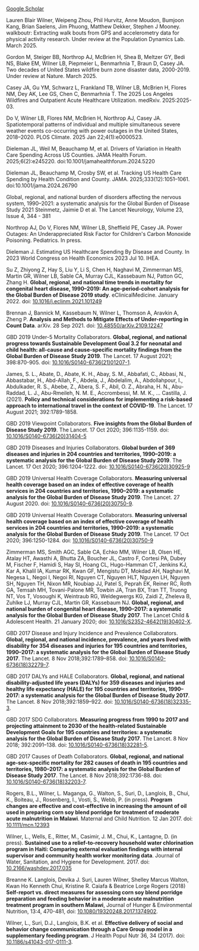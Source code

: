 [Google Scholar](https://scholar.google.com/citations?hl=en&user=rLX9LVYAAAAJ&view_op=list_works&sortby=pubdate)

Lauren Blair Wilner, Weipeng Zhou, Phil Hurvitz, Anne Moudon, Bumjoon Kang, Brian Saelens, Jim Phuong, Matthew Dekker, Stephen J Mooney. walkboutr: Extracting walk bouts from GPS and accelerometry data for physical activity research. Under review at the Population Dynamics Lab. March 2025.

Gordon M, Steiger BB, Northrop AJ, McBrien H, Shea B, Meltzer GY, Bedi NS, Blake EM, Wilner LB, Piepmeier L, Benmarhnia T, Braun D, Casey JA. Two decades of United States wildfire burn zone disaster data, 2000-2019. Under review at Nature. March 2025.

Casey JA, Gu YM, Schwarz L, Frankland TB, Wilner LB, McBrien H, Flores NM, Dey AK, Lee GS, Chen C, Benmarhnia T. The 2025 Los Angeles Wildfires and Outpatient Acute Healthcare Utilization. medRxiv. 2025:2025-03.

Do V, Wilner LB, Flores NM, McBrien H, Northrop AJ, Casey JA. Spatiotemporal patterns of individual and multiple simultaneous severe weather events co-occurring with power outages in the United States, 2018–2020. PLOS Climate. 2025 Jan 22;4(1):e0000523.

Dieleman JL, Weil M, Beauchamp M, et al. Drivers of Variation in Health Care Spending Across US Counties. JAMA Health Forum. 2025;6(2):e245220. doi:10.1001/jamahealthforum.2024.5220

Dieleman JL, Beauchamp M, Crosby SW, et al. Tracking US Health Care Spending by Health Condition and County. JAMA. 2025;333(12):1051–1061. doi:10.1001/jama.2024.26790

Global, regional, and national burden of disorders affecting the nervous system, 1990–2021: a systematic analysis for the Global Burden of Disease Study 2021
Steinmetz, Jaimie D et al. The Lancet Neurology, Volume 23, Issue 4, 344 - 381

Northrop AJ, Do V, Flores NM, Wilner LB, Sheffield PE, Casey JA. Power Outages: An Underappreciated Risk Factor for Children's Carbon Monoxide Poisoning. Pediatrics. In press.

Dieleman J. Estimating US Healthcare Spending By Disease and County. In 2023 World Congress on Health Economics 2023 Jul 10. IHEA.

Su Z, Zhiyong Z, Hay S, Liu Y, Li S, Chen H, Naghavi M, Zimmerman MS, Martin GR, Wilner LB, Sable CA, Murray CJL, Kassebaum NJ, Patton GC, Zhang H. **Global, regional, and national time trends in mortality for congenital heart disease, 1990–2019: An age-period-cohort analysis for the Global Burden of Disease 2019 study**. eClinicalMedicine. January 2022. doi: [10.1016/j.eclinm.2021.101249](https://doi.org/10.1016/j.eclinm.2021.101249)

Brennan J, Bannick M, Kassebaum N, Wilner L, Thomson A, Aravkin A, Zheng P. **Analysis and Methods to Mitigate Effects of Under-reporting in Count Data**. arXiv. 28 Sep 2021. doi: [10.48550/arXiv.2109.12247](https://doi.org/10.48550/arXiv.2109.12247)

GBD 2019 Under-5 Mortality Collaborators. **Global, regional, and national progress towards Sustainable Development Goal 3.2 for neonatal and child health: all-cause and cause-specific mortality findings from the Global Burden of Disease Study 2019**. The Lancet. 17 August 2021; 398:870-905. doi: [10.1016/S0140-6736(21)01207-1](http://dx.doi.org/10.1016/S0140-6736(21)01207-1).

James, S. L., Abate, D., Abate, K. H., Abay, S. M., Abbafati, C., Abbasi, N., Abbastabar, H., Abd-Allah, F., Abdela, J., Abdelalim, A., Abdollahpour, I., Abdulkader, R. S., Abebe, Z., Abera, S. F., Abil, O. Z., Abraha, H. N., Abu-Raddad, L. J., Abu-Rmeileh, N. M. E., Accrombessi, M. M. K., ... Castilla, J. (2021). **Policy and technical considerations for implementing a risk-based approach to international travel in the context of COVID-19**. The Lancet. 17 August 2021; 392:1789-1858.

GBD 2019 Viewpoint Collaborators. **Five insights from the Global Burden of Disease Study 2019**. The Lancet. 17 Oct 2020; 396:1135-1159. doi: [10.1016/S0140-6736(20)31404-5](https://doi.org/10.1016/S0140-6736(20)31404-5)

GBD 2019 Diseases and Injuries Collaborators. **Global burden of 369 diseases and injuries in 204 countries and territories, 1990–2019: a systematic analysis for the Global Burden of Disease Study 2019**. The Lancet. 17 Oct 2020; 396:1204-1222. doi: [10.1016/S0140-6736(20)30925-9](https://doi.org/10.1016/S0140-6736(20)30925-9)

GBD 2019 Universal Health Coverage Collaborators. **Measuring universal health coverage based on an index of effective coverage of health services in 204 countries and territories, 1990–2019: a systematic analysis for the Global Burden of Disease Study 2019**. The Lancet. 27 August 2020. doi: [10.1016/S0140-6736(20)30750-9](http://dx.doi.org/10.1016/S2352-4642(19)30402-X).

GBD 2019 Universal Health Coverage Collaborators. **Measuring universal health coverage based on an index of effective coverage of health services in 204 countries and territories, 1990–2019: a systematic analysis for the Global Burden of Disease Study 2019**. The Lancet. 17 Oct 2020; 396:1250-1284. doi: [10.1016/S0140-6736(20)30750-9](https://doi.org/10.1016/S0140-6736(20)30750-9)

Zimmerman MS, Smith AGC, Sable CA, Echko MM, Wilner LB, Olsen HE, Atalay HT, Awasthi A, Bhutta ZA, Boucher JL, Castro F, Cortesi PA, Dubey M, Fischer F, Hamidi S, Hay SI, Hoang CL, Hugo-Hamman CT, Jenkins KJ, Kar A, Khalil IA, Kumar RK, Kwan GF, Mengistu DT, Mokdad AH, Naghavi M, Negesa L, Negoi I, Negoi RI, Nguyen CT, Nguyen HLT, Nguyen LH, Nguyen SH, Nguyen TH, Nixon MR, Noubiap JJ, Patel S, Peprah EK, Reiner RC, Roth GA, Temsah MH, Tovani-Palone MR, Towbin JA, Tran BX, Tran TT, Truong NT, Vos T, Vosoughi K, Weintraub RG, Weldegwergs KG, Zaidi Z, Zheleva B, Zuhlke LJ, Murray CJL, Martin GR, Kassebaum NJ. **Global, regional, and national burden of congenital heart disease, 1990–2017: a systematic analysis for the Global Burden of Disease Study 2017**. The Lancet Child & Adolescent Health. 21 January 2020; doi: [10.1016/S2352-4642(19)30402-X](http://dx.doi.org/10.1016/S2352-4642(19)30402-X).

GBD 2017 Disease and Injury Incidence and Prevalence Collaborators. **Global, regional, and national incidence, prevalence, and years lived with disability for 354 diseases and injuries for 195 countries and territories, 1990–2017: a systematic analysis for the Global Burden of Disease Study 2017**. The Lancet. 8 Nov 2018;392:1789–858. doi: [10.1016/S0140-6736(18)32279-7](http://dx.doi.org/10.1016/S0140-6736(18)32279-7).

GBD 2017 DALYs and HALE Collaborators. **Global, regional, and national disability-adjusted life years (DALYs) for 359 diseases and injuries and healthy life expectancy (HALE) for 195 countries and territories, 1990–2017: a systematic analysis for the Global Burden of Disease Study 2017**. The Lancet. 8 Nov 2018;392:1859–922. doi: [10.1016/S0140-6736(18)32335-3](http://dx.doi.org/10.1016/S0140-6736(18)32335-3).

GBD 2017 SDG Collaborators. **Measuring progress from 1990 to 2017 and projecting attainment to 2030 of the health-related Sustainable Development Goals for 195 countries and territories: a systematic analysis for the Global Burden of Disease Study 2017**. The Lancet. 8 Nov 2018; 392:2091–138. doi: [10.1016/S0140-6736(18)32281-5](http://dx.doi.org/10.1016/S0140-6736(18)32281-5).

GBD 2017 Causes of Death Collaborators. **Global, regional, and national age-sex-specific mortality for 282 causes of death in 195 countries and territories, 1980–2017: a systematic analysis for the Global Burden of Disease Study 2017**. The Lancet. 8 Nov 2018;392:1736-88. doi: [10.1016/S0140-6736(18)32203-7](http://dx.doi.org/10.1016/S0140-6736(18)32203-7).

Rogers, B.L., Wilner, L. Maganga, G., Walton, S., Suri, D., Langlois, B., Chui, K., Boiteau, J., Rosenberg, I., Vosti, S., Webb, P. (in press). **Program changes are effective and cost-effective in increasing the amount of oil used in preparing corn soy blend porridge for treatment of moderate acute malnutrition in Malawi**. Maternal and Child Nutrition. 12 Jan 2017. doi: [10.1111/mcn.12393](https://doi.org/10.1111/mcn.12393)

Wilner, L., Wells, E., Ritter, M., Casimir, J. M., Chui, K., Lantagne, D. (in press). **Sustained use to a relief-to-recovery household water chlorination program in Haiti: Comparing external evaluation findings with internal supervisor and community health worker monitoring data**. Journal of Water, Sanitation, and Hygiene for Development. 2017. doi: [10.2166/washdev.2017.035](https://doi.org/10.2166/washdev.2017.035)

Breanne K. Langlois, Devika J. Suri, Lauren Wilner, Shelley Marcus Walton, Kwan Ho Kenneth Chui, Kristine R. Caiafa & Beatrice Lorge Rogers (2018) **Self-report vs. direct measures for assessing corn soy blend porridge preparation and feeding behavior in a moderate acute malnutrition treatment program in southern Malawi**, Journal of Hunger & Environmental Nutrition, 13:4, 470-481, doi: [10.1080/19320248.2017.1374902](http://dx.doi.org/10.1080/19320248.2017.1374902).

Wilner, L., Suri, D.J., Langlois, B.K. et al. **Effective delivery of social and behavior change communication through a Care Group model in a supplementary feeding program**. J Health Popul Nutr 36, 34 (2017). doi: [10.1186/s41043-017-0111-3](https://doi.org/10.1186/s41043-017-0111-3).

